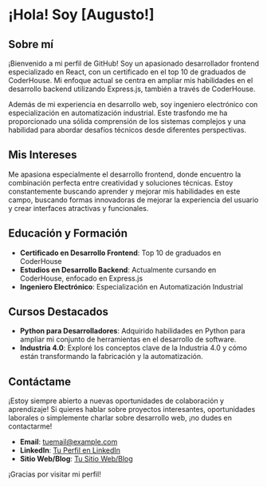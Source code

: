 # ¡Hola! Soy [Augusto!]

## Sobre mí

¡Bienvenido a mi perfil de GitHub! Soy un apasionado desarrollador frontend especializado en React, con un certificado en el top 10 de graduados de CoderHouse. Mi enfoque actual se centra en ampliar mis habilidades en el desarrollo backend utilizando Express.js, también a través de CoderHouse.

Además de mi experiencia en desarrollo web, soy ingeniero electrónico con especialización en automatización industrial. Este trasfondo me ha proporcionado una sólida comprensión de los sistemas complejos y una habilidad para abordar desafíos técnicos desde diferentes perspectivas.

## Mis Intereses

Me apasiona especialmente el desarrollo frontend, donde encuentro la combinación perfecta entre creatividad y soluciones técnicas. Estoy constantemente buscando aprender y mejorar mis habilidades en este campo, buscando formas innovadoras de mejorar la experiencia del usuario y crear interfaces atractivas y funcionales.

## Educación y Formación

- **Certificado en Desarrollo Frontend**: Top 10 de graduados en CoderHouse
- **Estudios en Desarrollo Backend**: Actualmente cursando en CoderHouse, enfocado en Express.js
- **Ingeniero Electrónico**: Especialización en Automatización Industrial

## Cursos Destacados

- **Python para Desarrolladores**: Adquirido habilidades en Python para ampliar mi conjunto de herramientas en el desarrollo de software.
- **Industria 4.0**: Exploré los conceptos clave de la Industria 4.0 y cómo están transformando la fabricación y la automatización.

## Contáctame

¡Estoy siempre abierto a nuevas oportunidades de colaboración y aprendizaje! Si quieres hablar sobre proyectos interesantes, oportunidades laborales o simplemente charlar sobre desarrollo web, ¡no dudes en contactarme!

- **Email**: [tuemail@example.com](mailto:tuemail@example.com)
- **LinkedIn**: [Tu Perfil en LinkedIn](https://www.linkedin.com/in/tuperfil)
- **Sitio Web/Blog**: [Tu Sitio Web/Blog](https://www.tusitio.com)

¡Gracias por visitar mi perfil!
